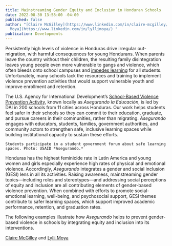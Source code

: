 ```yaml
---
title: Mainstreaming Gender Equity and Inclusion in Honduran Schools
date: 2022-08-30 13:58:00 -04:00
published: false
author: "[Claire McGilley](https://www.linkedin.com/in/claire-mcgilley/) and [Lylli
  Moya](https://www.linkedin.com/in/lyllimoya/) "
publication: Developments
---
```


Persistently high levels of violence in Honduras drive irregular out-migration, with harmful consequences for young Hondurans. When parents leave the country without their children, the resulting family disintegration leaves young people even more vulnerable to gangs and violence, which often bleeds onto school campuses and [impedes learning](https://www.usaid.gov/sites/default/files/documents/USAID_Honduras_CDCS_Public_Version_CLEAN_b.pdf) for all students. Unfortunately, many schools lack the resources and training to implement violence prevention activities that would support vulnerable youth and improve enrollment and retention. 

The U.S. Agency for International Development’s [School-Based Violence Prevention Activity](https://www.dai.com/our-work/projects/honduras-securing-education), known locally as *Asegurando la Educación*, is led by DAI in 200 schools from 11 cities across Honduras. Our work helps students feel safer in their schools so they can commit to their education, graduate, and pursue careers in their communities, rather than migrating. *Asegurando* engages with educators, students, families, government authorities, and community actors to strengthen safe, inclusive learning spaces while building institutional capacity to sustain these efforts. 

`Students participate in a student government forum about safe learning spaces. Photo: USAID *Asegurando.*`

Honduras has the highest feminicide rate in Latin America and young women and girls especially experience high rates of physical and emotional violence. Accordingly, *Asegurando* integrates a gender and social inclusion (GESI) lens in all its activities. Raising awareness, mainstreaming gender topics—including roles and stereotypes—and addressing social perceptions of equity and inclusion are all contributing elements of gender-based violence prevention. When combined with efforts to promote social-emotional learning, well-being, and psychosocial support, GESI themes contribute to safer learning spaces, which support improved academic performance, retention, and graduation rates. 

The following examples illustrate how *Asegurando* helps to prevent gender-based violence in schools by integrating equity and inclusion into its interventions. 





[Claire McGilley](https://www.linkedin.com/in/claire-mcgilley/) and [Lylli Moya](https://www.linkedin.com/in/lyllimoya/) 